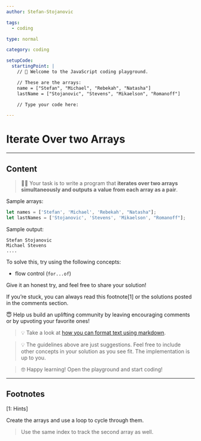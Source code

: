 ```yaml
---
author: Stefan-Stojanovic

tags:
  - coding

type: normal

category: coding

setupCode:
  startingPoint: |
    // 👋 Welcome to the JavaScript coding playground.

    // These are the arrays:
    name = ["Stefan", "Michael", "Rebekah", "Natasha"]
    lastName = ["Stojanovic", "Stevens", "Mikaelson", "Romanoff"]

    // Type your code here:

---
```


# Iterate Over two Arrays

---

## Content

> 👩‍💻 Your task is to write a program that **iterates over two arrays simultaneously and outputs a value from each array as a pair**.

Sample arrays:

```javascript
let names = ['Stefan', 'Michael', 'Rebekah', "Natasha"];
let lastNames = ['Stojanovic', 'Stevens', 'Mikaelson', "Romanoff"];
```

Sample output:
```plain-text
Stefan Stojanovic
Michael Stevens
....
```

To solve this, try using the following concepts:
- flow control (`for...of`)

Give it an honest try, and feel free to share your solution!

If you’re stuck, you can always read this footnote[1] or the solutions posted in the comments section.

😇 Help us build an uplifting community by leaving encouraging comments or by upvoting your favorite ones!

> 💡 Take a look at [how you can format text using markdown](https://www.enki.com/glossary/general/markdown-formatting).

> 💡 The guidelines above are just suggestions. Feel free to include other concepts in your solution as you see fit. The implementation is up to you.

> 🤓 Happy learning! Open the playground and start coding!


---

## Footnotes

[1: Hints]

Create the arrays and use a loop to cycle through them. 

> Use the same index to track the second array as well.